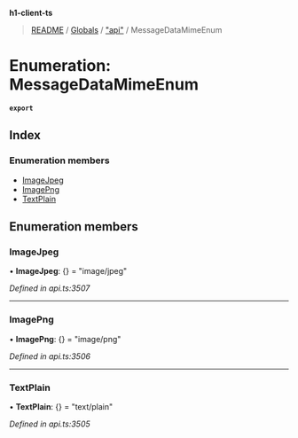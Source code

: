 **h1-client-ts**

> [README](../README.md) / [Globals](../globals.md) / ["api"](../modules/_api_.md) / MessageDataMimeEnum

# Enumeration: MessageDataMimeEnum

**`export`** 

## Index

### Enumeration members

* [ImageJpeg](_api_.messagedatamimeenum.md#imagejpeg)
* [ImagePng](_api_.messagedatamimeenum.md#imagepng)
* [TextPlain](_api_.messagedatamimeenum.md#textplain)

## Enumeration members

### ImageJpeg

•  **ImageJpeg**: {} = "image/jpeg"

*Defined in api.ts:3507*

___

### ImagePng

•  **ImagePng**: {} = "image/png"

*Defined in api.ts:3506*

___

### TextPlain

•  **TextPlain**: {} = "text/plain"

*Defined in api.ts:3505*
